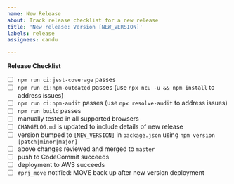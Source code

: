 ```yaml
---
name: New Release
about: Track release checklist for a new release
title: 'New release: Version [NEW_VERSION]'
labels: release
assignees: candu

---
```


**Release Checklist**

- [ ] `npm run ci:jest-coverage` passes
- [ ] `npm run ci:npm-outdated` passes (use `npx ncu -u && npm install` to address issues)
- [ ] `npm run ci:npm-audit` passes (use `npx resolve-audit` to address issues)
- [ ] `npm run build` passes
- [ ] manually tested in all supported browsers
- [ ] `CHANGELOG.md` is updated to include details of new release
- [ ] version bumped to `[NEW_VERSION]` in `package.json` using `npm version [patch|minor|major]`
- [ ] above changes reviewed and merged to `master`
- [ ] push to CodeCommit succeeds
- [ ] deployment to AWS succeeds
- [ ] `#prj_move` notified: MOVE back up after new version deployment
